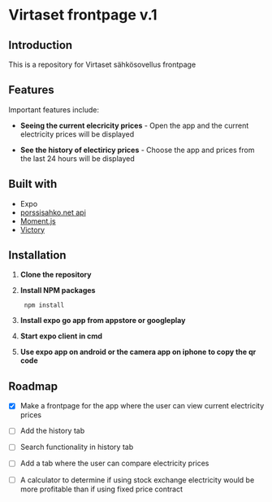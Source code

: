 # Virtaset frontpage v.1

## Introduction 

This is a repository for Virtaset sähkösovellus frontpage

## Features 

Important features include: 

- **Seeing the current elecricity prices** - Open the app and the current electricity prices will be displayed

- **See the history of electiricy prices** - Choose the app and prices from the last 24 hours will be displayed

## Built with
- Expo
- [porssisahko.net api](https://porssisahko.net/api)
- [Moment.js](https://momentjs.com/)
- [Victory](https://formidable.com/open-source/victory/docs)

## Installation 

1. **Clone the repository**
2. **Install NPM packages**
        
        npm install

3. **Install expo go app from appstore or googleplay**
4. **Start expo client in cmd**
5. **Use expo app on android or the camera app on iphone to copy the qr code**

## Roadmap
- [x] Make a frontpage for the app where the user can view current electricity prices
- [ ] Add the history tab 
- [ ] Search functionality in history tab
- [ ] Add a tab where the user can compare electricity prices
- [ ] A calculator to determine if using stock exchange electricity would be more profitable than if using fixed price contract

